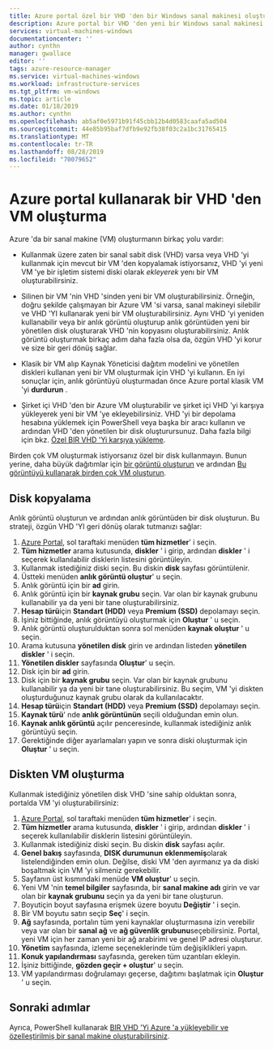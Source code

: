 ```yaml
---
title: Azure portal özel bir VHD 'den bir Windows sanal makinesi oluşturun | Microsoft Docs
description: Azure portal bir VHD 'den yeni bir Windows sanal makinesi oluşturun.
services: virtual-machines-windows
documentationcenter: ''
author: cynthn
manager: gwallace
editor: ''
tags: azure-resource-manager
ms.service: virtual-machines-windows
ms.workload: infrastructure-services
ms.tgt_pltfrm: vm-windows
ms.topic: article
ms.date: 01/18/2019
ms.author: cynthn
ms.openlocfilehash: ab5af0e5971b91f45cbb12b4d0583caafa5ad504
ms.sourcegitcommit: 44e85b95baf7dfb9e92fb38f03c2a1bc31765415
ms.translationtype: MT
ms.contentlocale: tr-TR
ms.lasthandoff: 08/28/2019
ms.locfileid: "70079652"
---
```

# <a name="create-a-vm-from-a-vhd-by-using-the-azure-portal"></a>Azure portal kullanarak bir VHD 'den VM oluşturma

Azure 'da bir sanal makine (VM) oluşturmanın birkaç yolu vardır: 

- Kullanmak üzere zaten bir sanal sabit disk (VHD) varsa veya VHD 'yi kullanmak için mevcut bir VM 'den kopyalamak istiyorsanız, VHD 'yi yeni VM 'ye bir işletim sistemi diski olarak *ekleyerek* yenı bir VM oluşturabilirsiniz. 

- Silinen bir VM 'nin VHD 'sinden yeni bir VM oluşturabilirsiniz. Örneğin, doğru şekilde çalışmayan bir Azure VM 'si varsa, sanal makineyi silebilir ve VHD 'YI kullanarak yeni bir VM oluşturabilirsiniz. Aynı VHD 'yi yeniden kullanabilir veya bir anlık görüntü oluşturup anlık görüntüden yeni bir yönetilen disk oluşturarak VHD 'nin kopyasını oluşturabilirsiniz. Anlık görüntü oluşturmak birkaç adım daha fazla olsa da, özgün VHD 'yi korur ve size bir geri dönüş sağlar.

- Klasik bir VM alıp Kaynak Yöneticisi dağıtım modelini ve yönetilen diskleri kullanan yeni bir VM oluşturmak için VHD 'yi kullanın. En iyi sonuçlar için, anlık görüntüyü oluşturmadan önce Azure portal klasik VM 'yi **durdurun** .
 
- Şirket içi VHD 'den bir Azure VM oluşturabilir ve şirket içi VHD 'yi karşıya yükleyerek yeni bir VM 'ye ekleyebilirsiniz. VHD 'yi bir depolama hesabına yüklemek için PowerShell veya başka bir aracı kullanın ve ardından VHD 'den yönetilen bir disk oluşturursunuz. Daha fazla bilgi için bkz. [Özel BIR VHD 'Yi karşıya yükleme](create-vm-specialized.md#option-2-upload-a-specialized-vhd). 

Birden çok VM oluşturmak istiyorsanız özel bir disk kullanmayın. Bunun yerine, daha büyük dağıtımlar için [bir görüntü oluşturun](capture-image-resource.md) ve ardından [Bu görüntüyü kullanarak birden çok VM oluşturun](create-vm-generalized-managed.md).


## <a name="copy-a-disk"></a>Disk kopyalama

Anlık görüntü oluşturun ve ardından anlık görüntüden bir disk oluşturun. Bu strateji, özgün VHD 'YI geri dönüş olarak tutmanızı sağlar:

1. [Azure Portal](https://portal.azure.com), sol taraftaki menüden **tüm hizmetler**' i seçin.
2. **Tüm hizmetler** arama kutusunda, **diskler** ' i girip, ardından **diskler** ' i seçerek kullanılabilir disklerin listesini görüntüleyin.
3. Kullanmak istediğiniz diski seçin. Bu diskin **disk** sayfası görüntülenir.
4. Üstteki menüden **anlık görüntü oluştur**' u seçin. 
5. Anlık görüntü için bir **ad** girin.
6. Anlık görüntü için bir **kaynak grubu** seçin. Var olan bir kaynak grubunu kullanabilir ya da yeni bir tane oluşturabilirsiniz.
7. **Hesap türü**için **Standart (HDD)** veya **Premium (SSD)** depolamayı seçin.
8. İşiniz bittiğinde, anlık görüntüyü oluşturmak için **Oluştur** ' u seçin.
9. Anlık görüntü oluşturulduktan sonra sol menüden **kaynak oluştur** ' u seçin.
10. Arama kutusuna **yönetilen disk** girin ve ardından listeden **yönetilen diskler** ' i seçin.
11. **Yönetilen diskler** sayfasında **Oluştur**' u seçin.
12. Disk için bir **ad** girin.
13. Disk için bir **kaynak grubu** seçin. Var olan bir kaynak grubunu kullanabilir ya da yeni bir tane oluşturabilirsiniz. Bu seçim, VM 'yi diskten oluşturduğunuz kaynak grubu olarak da kullanılacaktır.
14. **Hesap türü**için **Standart (HDD)** veya **Premium (SSD)** depolamayı seçin.
15. **Kaynak türü**' nde **anlık görüntünün** seçili olduğundan emin olun.
16. **Kaynak anlık görüntü** açılır penceresinde, kullanmak istediğiniz anlık görüntüyü seçin.
17. Gerektiğinde diğer ayarlamaları yapın ve sonra diski oluşturmak için **Oluştur** ' u seçin.

## <a name="create-a-vm-from-a-disk"></a>Diskten VM oluşturma

Kullanmak istediğiniz yönetilen disk VHD 'sine sahip olduktan sonra, portalda VM 'yi oluşturabilirsiniz:

1. [Azure Portal](https://portal.azure.com), sol taraftaki menüden **tüm hizmetler**' i seçin.
2. **Tüm hizmetler** arama kutusunda, **diskler** ' i girip, ardından **diskler** ' i seçerek kullanılabilir disklerin listesini görüntüleyin.
3. Kullanmak istediğiniz diski seçin. Bu diskin **disk** sayfası açılır.
4. **Genel bakış** sayfasında, **DISK durumunun** **eklenmemiş**olarak listelendiğinden emin olun. Değilse, diski VM 'den ayırmanız ya da diski boşaltmak için VM 'yi silmeniz gerekebilir.
4. Sayfanın üst kısmındaki menüde **VM oluştur**' u seçin.
5. Yeni VM 'nin **temel bilgiler** sayfasında, bir **sanal makine adı** girin ve var olan bir **kaynak grubunu** seçin ya da yeni bir tane oluşturun.
6. Boyutiçin boyut sayfasına erişmek üzere boyutu **Değiştir** ' i seçin.
7. Bir VM boyutu satırı seçip **Seç**' i seçin.
8. **Ağ** sayfasında, portalın tüm yeni kaynaklar oluşturmasına izin verebilir veya var olan bir **sanal ağ** ve **ağ güvenlik grubunu**seçebilirsiniz. Portal, yeni VM için her zaman yeni bir ağ arabirimi ve genel IP adresi oluşturur. 
9. **Yönetim** sayfasında, izleme seçeneklerinde tüm değişiklikleri yapın.
10. **Konuk yapılandırması** sayfasında, gereken tüm uzantıları ekleyin.
11. İşiniz bittiğinde, **gözden geçir + oluştur**' u seçin. 
12. VM yapılandırması doğrulamayı geçerse, dağıtımı başlatmak için **Oluştur** ' u seçin.

## <a name="next-steps"></a>Sonraki adımlar

Ayrıca, PowerShell kullanarak [BIR VHD 'Yi Azure 'a yükleyebilir ve özelleştirilmiş bir sanal makine oluşturabilirsiniz](create-vm-specialized.md).


